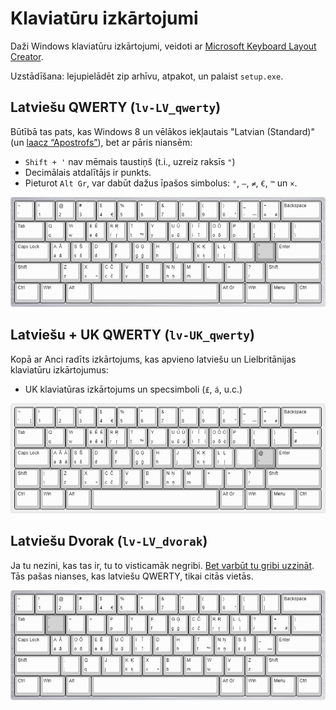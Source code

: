 # Klaviatūru izkārtojumi

Daži Windows klaviatūru izkārtojumi, veidoti ar [Microsoft Keyboard Layout Creator](https://www.microsoft.com/en-us/download/details.aspx?id=102134).

Uzstādīšana: lejupielādēt zip arhīvu, atpakot, un palaist `setup.exe`.

## Latviešu QWERTY (`lv-LV_qwerty`)
Būtībā tas pats, kas Windows 8 un vēlākos iekļautais "Latvian (Standard)" (un [laacz “Apostrofs”](https://laacz.lv/apostrofs)), bet ar pāris niansēm:
* `Shift + '` nav mēmais taustiņš (t.i., uzreiz raksīs `"`)
* Decimālais atdalītājs ir punkts.
* Pieturot `Alt Gr`, var dabūt dažus īpašos simbolus: `°`, `—`, `≠`, `€`, `™` un `×`.

![](lv-LV_qwerty/layout.png)

## Latviešu + UK QWERTY (`lv-UK_qwerty`)
Kopā ar Anci radīts izkārtojums, kas apvieno latviešu un Lielbritānijas klaviatūru izkārtojumus:
* UK klaviatūras izkārtojums un specsimboli (`£`, `á`, u.c.)

![](lv-UK_qwerty/layout.png)

## Latviešu Dvorak (`lv-LV_dvorak`)
Ja tu nezini, kas tas ir, tu to visticamāk negribi. [Bet varbūt tu gribi uzzināt](https://en.wikipedia.org/wiki/Dvorak_keyboard_layout).
Tās pašas nianses, kas latviešu QWERTY, tikai citās vietās.

![](lv-LV_dvorak/layout.png)

